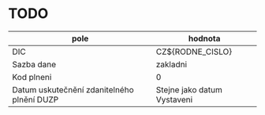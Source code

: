 # TODO

|pole|hodnota|
|----|---------|
|DIC|CZ${RODNE_CISLO}
|Sazba dane|zakladni|
|Kod plneni|0|
|Datum uskutečnění zdanitelného plnění DUZP|Stejne jako datum Vystaveni|
